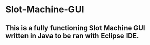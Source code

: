 # Slot-Machine-GUI

## This is a fully functioning Slot Machine GUI written in Java to be ran with Eclipse IDE.


